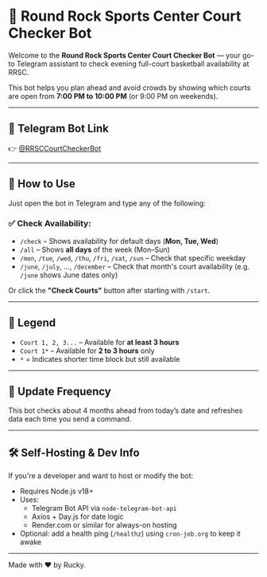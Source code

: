 # 🏀 Round Rock Sports Center Court Checker Bot

Welcome to the **Round Rock Sports Center Court Checker Bot** — your go-to Telegram assistant to check evening full-court basketball availability at RRSC.

This bot helps you plan ahead and avoid crowds by showing which courts are open from **7:00 PM to 10:00 PM** (or 9:00 PM on weekends).

---

## 🔗 Telegram Bot Link

👉 [@RRSCCourtCheckerBot](https://t.me/RRSCCourtCheckerBot)

---

## 💬 How to Use

Just open the bot in Telegram and type any of the following:

### ✅ Check Availability:
- `/check` – Shows availability for default days (**Mon, Tue, Wed**)
- `/all` – Shows **all days** of the week (Mon–Sun)
- `/mon`, `/tue`, `/wed`, `/thu`, `/fri`, `/sat`, `/sun` – Check that specific weekday
- `/june`, `/july`, ..., `/december` – Check that month's court availability (e.g. `/june` shows June dates only)

Or click the **"Check Courts"** button after starting with `/start`.

---

## 📝 Legend

- `Court 1, 2, 3...` – Available for **at least 3 hours**
- `Court 1*` – Available for **2 to 3 hours** only  
- `*` = Indicates shorter time block but still available

---

## 🔄 Update Frequency

This bot checks about 4 months ahead from today’s date and refreshes data each time you send a command.

---

## 🛠️ Self-Hosting & Dev Info

If you're a developer and want to host or modify the bot:

- Requires Node.js v18+
- Uses:
  - Telegram Bot API via `node-telegram-bot-api`
  - Axios + Day.js for date logic
  - Render.com or similar for always-on hosting
- Optional: add a health ping (`/healthz`) using `cron-job.org` to keep it awake

---

Made with ❤️ by Rucky.
